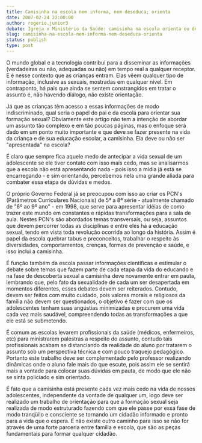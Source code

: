 ```yaml
---
title: Camisinha na escola nem informa, nem deseduca; orienta
date: 2007-02-24 22:00:00
author: rogerio.junior3
debate: Igreja x Ministério da Saúde: camisinha na escola orienta ou desorienta?
slug: camisinha-na-escola-nem-informa-nem-deseduca-orienta
status: publish 
type: post
---
```


O mundo global e a tecnologia contribui para a disseminar as informações (verdadeiras ou não, adequadas ou não) em tempo real a qualquer receptor. E é nesse contexto que as crianças entram. Elas vêem qualquer tipo de informação, inclusive as sexuais, mostradas em qualquer nível. Em contraponto, há pais que ainda se sentem constrangidos em tratar o assunto e, não havendo diálogo, não existe orientação. 


Já que as crianças têm acesso a essas informações de modo indiscriminado, qual seria o papel do pai e da escola para orientar sua formação sexual? Obviamente este artigo não tem a intenção de abordar um assunto tão complexo e em tão poucas páginas, mas o enfoque será dado em um ponto muito importante e que deve se fazer presente na vida da criança e de sua educação escolar, a camisinha. Ela deve ou não ser "apresentada" na escola?


É claro que sempre fica aquele medo de antecipar a vida sexual de um adolescente se ele tiver contato com isso mais cedo, mas se analisarmos que a escola não está apresentando nada - pois isso a mídia já está se encarregando - e sim orientando, percebemos nela uma grande aliada para combater essa etapa de dúvidas e medos.


O próprio Governo Federal já se preocupou com isso ao criar os PCN's (Parâmetros Curriculares Nacionais) de 5ª a 8ª série - atualmente chamado de "6º ao 9º ano" - em 1998, que serve para apresentar idéias de como trazer este mundo em constantes e rápidas transformações para a sala de aula. Nestes PCN's são abordados temas transversais, ou seja, assuntos que devem percorrer todas as disciplinas e entre eles há a educação sexual, tendo em vista toda revolução ocorrida ao longo da história. Assim é papel da escola quebrar tabus e preconceitos, trabalhar o respeito às diversidades, comportamentos, crenças, formas de prevenção e saúde, e isso inclui a camisinha.


É função também da escola passar informações científicas e estimular o debate sobre temas que fazem parte de cada etapa da vida do educando e na fase de descoberta sexual a camisinha deve novamente entrar em pauta, lembrando que, pelo fato da sexualidade de cada um ser desapertada em momentos diferentes, esses debates devem ser reiterados. Contudo, devem ser feitos com muito cuidado, pois valores morais e religiosos da família não devem ser questionados, o objetivo é fazer com que os adolescentes tenham suas angústias minimizadas e procurem uma vida cada vez mais saudável, compreendendo todas as transformações a que ele está se submetendo.


É comum as escolas levarem profissionais da saúde (médicos, enfermeiros, etc) para ministrarem palestras a respeito do assunto, contudo tais profissionais acabam se distanciando da realidade do aluno por tratarem o assunto sob um perspectiva técnica e com pouco traquejo pedagógico. Portanto este trabalho deve ser complementado pelo professor realizando dinâmicas onde o aluno fale mais do que escute, pois assim ele se sentirá mais a vontade para colocar suas dúvidas em pauta, de modo que ele não se sinta policiado e sim orientado.


É fato que a camisinha está presente cada vez mais cedo na vida de nossos adolescentes, independente da vontade de qualquer um, logo deve ser realizado um trabalho de orientação para que a formação sexual seja realizada de modo estruturado fazendo com que ele passe por essa fase de modo tranqüilo e consciente se tornando um cidadão informado e pronto para a vida que o espera. E não existe outro caminho para isso se não for através de uma forte parceria entre família e escola, que são as peças fundamentais para formar qualquer cidadão.  



